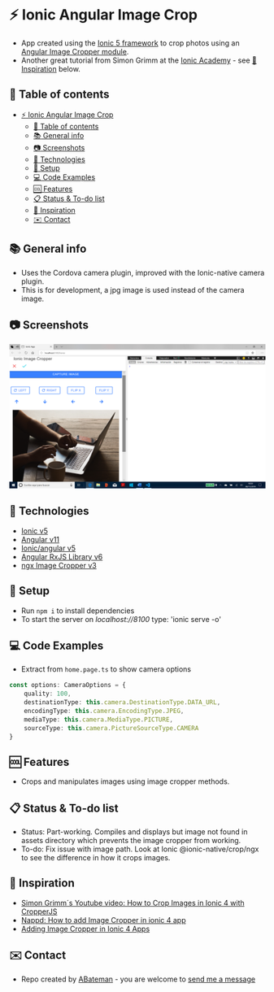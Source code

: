 # :zap: Ionic Angular Image Crop

* App created using the [Ionic 5 framework](https://ionicframework.com/docs) to crop photos using an [Angular Image Cropper module](https://github.com/Mawi137/ngx-image-cropper).
* Another great tutorial from Simon Grimm at the [Ionic Academy](https://ionicacademy.com) - see [:clap: Inspiration](#clap-inspiration) below.

## :page_facing_up: Table of contents

* [:zap: Ionic Angular Image Crop](#zap-ionic-angular-image-crop)
  * [:page_facing_up: Table of contents](#page_facing_up-table-of-contents)
  * [:books: General info](#books-general-info)
  * [:camera: Screenshots](#camera-screenshots)
  * [:signal_strength: Technologies](#signal_strength-technologies)
  * [:floppy_disk: Setup](#floppy_disk-setup)
  * [:computer: Code Examples](#computer-code-examples)
  * [:cool: Features](#cool-features)
  * [:clipboard: Status & To-do list](#clipboard-status--to-do-list)
  * [:clap: Inspiration](#clap-inspiration)
  * [:envelope: Contact](#envelope-contact)

## :books: General info

* Uses the Cordova camera plugin, improved with the Ionic-native camera plugin.
* This is for development, a jpg image is used instead of the camera image.

## :camera: Screenshots

![image](./img/cropper.png)

## :signal_strength: Technologies

* [Ionic v5](https://ionicframework.com/)
* [Angular v11](https://angular.io/)
* [Ionic/angular v5](https://www.npmjs.com/package/@ionic/angular)
* [Angular RxJS Library v6](https://angular.io/guide/rx-library)
* [ngx Image Cropper v3](https://github.com/Mawi137/ngx-image-cropper)

## :floppy_disk: Setup

* Run `npm i` to install dependencies
* To start the server on _localhost://8100_ type: 'ionic serve -o'

## :computer: Code Examples

* Extract from `home.page.ts` to show camera options

```typescript
const options: CameraOptions = {
    quality: 100,
    destinationType: this.camera.DestinationType.DATA_URL,
    encodingType: this.camera.EncodingType.JPEG,
    mediaType: this.camera.MediaType.PICTURE,
    sourceType: this.camera.PictureSourceType.CAMERA
}
```

## :cool: Features

* Crops and manipulates images using image cropper methods.

## :clipboard: Status & To-do list

* Status: Part-working. Compiles and displays but image not found in assets directory which prevents the image cropper from working.
* To-do: Fix issue with image path. Look at Ionic @ionic-native/crop/ngx to see the difference in how it crops images.

## :clap: Inspiration

* [Simon Grimm´s Youtube video: How to Crop Images in Ionic 4 with CropperJS](https://www.youtube.com/watch?v=UnqVkzWg2W0)
* [Nappd: How to add Image Cropper in ionic 4 app](https://enappd.com/blog/how-to-add-image-cropper-in-ionic-4-app/68/)
* [Adding Image Cropper in Ionic 4 Apps](https://medium.com/enappd/image-cropper-in-ionic-4-7b76f1153ad9)

## :envelope: Contact

* Repo created by [ABateman](https://www.andrewbateman.org) - you are welcome to [send me a message](https://andrewbateman.org/contact)
